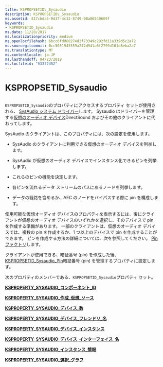 ```yaml
---
title: KSPROPSETID\_Sysaudio
description: KSPROPSETID\_Sysaudio
ms.assetid: 817cbda5-9d37-4c12-8749-98a86540609f
keywords:
- KSPROPSETID_Sysaudio
ms.date: 11/28/2017
ms.localizationpriority: medium
ms.openlocfilehash: 6bcc6fdd80274d2f73349c292fd11a339d5c2a72
ms.sourcegitcommit: 0cc5051945559a242d941a6f2799d161d8eba2a7
ms.translationtype: MT
ms.contentlocale: ja-JP
ms.lasthandoff: 04/23/2019
ms.locfileid: "63332452"
---
```

# <a name="kspropsetidsysaudio"></a>KSPROPSETID\_Sysaudio


## <span id="ddk_kspropsetid_sysaudio_ks"></span><span id="DDK_KSPROPSETID_SYSAUDIO_KS"></span>


`KSPROPSETID_Sysaudio`のプロパティにアクセスするプロパティ セットが使用される、 [SysAudio システム ドライバー](https://msdn.microsoft.com/library/windows/hardware/ff537039#sysaudio-system-driver)します。 Sysaudio はドライバーを管理する[仮想のオーディオ デバイス](https://msdn.microsoft.com/library/windows/hardware/ff538734)DirectSound およびその他のクライアントに代わってします。

SysAudio のクライアントは、このプロパティには、次の設定を使用します。

-   SysAudio のクライアントに利用できる仮想のオーディオ デバイスを列挙します。

-   SysAudio が仮想のオーディオ デバイスでインスタンス化できるピンを列挙します。

-   これらのピンの機能を決定します。

-   各ピンを流れるデータ ストリームのパスにあるノードを列挙します。

-   データの経路を含めるか、AEC のノードをバイパスする際に pin を構成します。

使用可能な仮想オーディオ デバイスのプロパティを表示するには、後にクライアントが仮想のオーディオ デバイスのいずれかを選択し、そのデバイスで pin を作成する準備があります。 一部のクライアントは、仮想のオーディオ デバイスでは、複数の pin を作成するか、1 つ以上のデバイスで pin を作成することができます。 ピンを作成する方法の詳細については、次を参照してください。 [Pin ファクトリ](https://msdn.microsoft.com/library/windows/hardware/ff537747)します。

クライアントが使用できる、暗証番号 (pin) を作成した後、 [KSPROPSETID\_Sysaudio\_Pin](kspropsetid-sysaudio-pin.md)暗証番号 (pin) を管理するプロパティに設定します。

次のプロパティのメンバーである、`KSPROPSETID_Sysaudio`プロパティ セット。

[**KSPROPERTY\_SYSAUDIO\_コンポーネント\_ID**](ksproperty-sysaudio-component-id.md)

[**KSPROPERTY\_SYSAUDIO\_作成\_仮想\_ソース**](ksproperty-sysaudio-create-virtual-source.md)

[**KSPROPERTY\_SYSAUDIO\_デバイス\_数**](ksproperty-sysaudio-device-count.md)

[**KSPROPERTY\_SYSAUDIO\_デバイス\_フレンドリ\_名**](ksproperty-sysaudio-device-friendly-name.md)

[**KSPROPERTY\_SYSAUDIO\_デバイス\_インスタンス**](ksproperty-sysaudio-device-instance.md)

[**KSPROPERTY\_SYSAUDIO\_デバイス\_インターフェイス\_名**](ksproperty-sysaudio-device-interface-name.md)

[**KSPROPERTY\_SYSAUDIO\_インスタンス\_情報**](ksproperty-sysaudio-instance-info.md)

[**KSPROPERTY\_SYSAUDIO\_選択\_グラフ**](ksproperty-sysaudio-select-graph.md)

 

 





